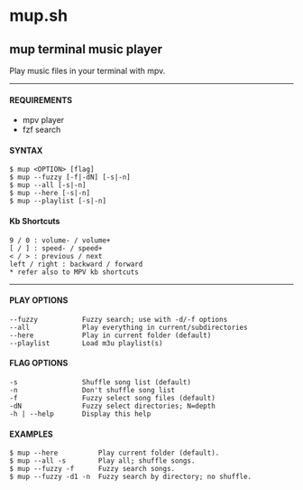 # mup.sh

## mup terminal music player

Play music files in your terminal with mpv.

-------------------------------------------------

#### REQUIREMENTS
  - mpv player
  - fzf search
  
  
#### SYNTAX
```
$ mup <OPTION> [flag]
$ mup --fuzzy [-f|-dN] [-s|-n]
$ mup --all [-s|-n]
$ mup --here [-s|-n]
$ mup --playlist [-s|-n]
```
#### Kb Shortcuts
```
9 / 0 : volume- / volume+
[ / ] : speed- / speed+
< / > : previous / next
left / right : backward / forward
* refer also to MPV kb shortcuts
```
-------------------------------------------------

#### PLAY OPTIONS
```
--fuzzy           Fuzzy search; use with -d/-f options       
--all             Play everything in current/subdirectories  
--here            Play in current folder (default)           
--playlist        Load m3u playlist(s)                       
```

#### FLAG OPTIONS
```
-s                Shuffle song list (default)
-n                Don't shuffle song list
-f                Fuzzy select song files (default)
-dN               Fuzzy select directories; N=depth
-h | --help       Display this help              
```

#### EXAMPLES
```
$ mup --here          Play current folder (default).
$ mup --all -s        Play all; shuffle songs.
$ mup --fuzzy -f      Fuzzy search songs.
$ mup --fuzzy -d1 -n  Fuzzy search by directory; no shuffle.
```
